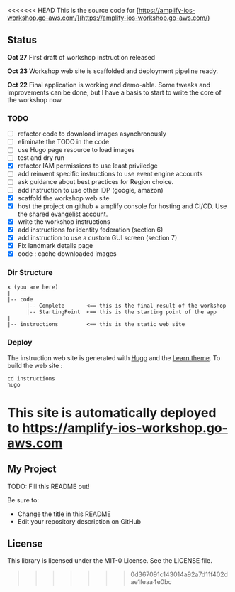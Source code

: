 <<<<<<< HEAD
This is the source code for [https://amplify-ios-workshop.go-aws.com/](https://amplify-ios-workshop.go-aws.com/)

## Status

**Oct 27**
First draft of workshop instruction released

**Oct 23**
Workshop web site is scaffolded and deployment pipeline ready.

**Oct 22**
Final application is working and demo-able.  Some tweaks and improvements can be done, but I have a basis to start to write the core of the workshop now.

### TODO

- [ ] refactor code to download images asynchronously 
- [ ] eliminate the TODO in the code
- [ ] use Hugo page resource to load images
- [ ] test and dry run
- [X] refactor IAM permissions to use least priviledge
- [ ] add reinvent specific instructions to use event engine accounts
- [ ] ask guidance about best practices for Region choice.
- [ ] add instruction to use other IDP (google, amazon)
- [X] scaffold the workshop web site
- [X] host the project on github + amplify console for hosting and CI/CD.  Use the shared evangelist account.
- [X] write the workshop instructions
- [X] add instructions for identity federation (section 6)
- [X] add instruction to use a custom GUI screen (section 7)
- [X] Fix landmark details page 
- [X] code : cache downloaded images

### Dir Structure

```text
x (you are here)
|
|-- code
      |-- Complete       <== this is the final result of the workshop
      |-- StartingPoint  <== this is the starting point of the app
|
|-- instructions         <== this is the static web site
```

### Deploy

The instruction web site is generated with [Hugo](https://gohugo.io) and the [Learn theme](https://learn.netlify.com/en/).
To build the web site :
```
cd instructions
hugo
```

This site is automatically deployed to https://amplify-ios-workshop.go-aws.com
=======
## My Project

TODO: Fill this README out!

Be sure to:

* Change the title in this README
* Edit your repository description on GitHub

## License

This library is licensed under the MIT-0 License. See the LICENSE file.

>>>>>>> 0d367091c143014a92a7d11f402dae1feaa4e0bc
